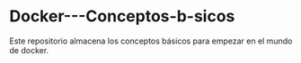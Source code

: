 # Docker---Conceptos-b-sicos
Este repositorio almacena los conceptos básicos para empezar en el mundo de docker.
